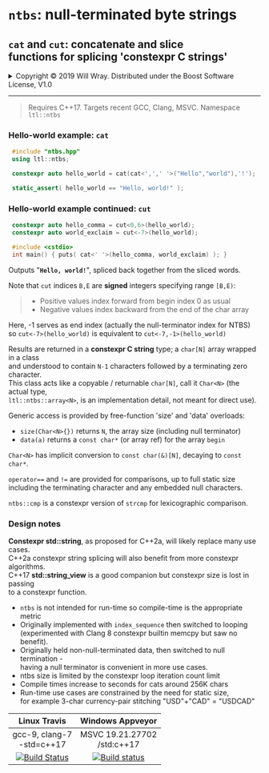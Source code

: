 # **`ntbs`**: null-terminated byte strings

## **`cat`** and **`cut`**: concatenate and slice<br>functions for splicing 'constexpr C strings'

<details><summary>Copyright &copy; 2019 Will Wray. Distributed under the Boost Software License, V1.0</summary>

### **Boost Software License** - Version 1.0 - August 17th, 2003

```txt
Permission is hereby granted, free of charge, to any person or organization
obtaining a copy of the software and accompanying documentation covered by
this license (the "Software") to use, reproduce, display, distribute,
execute, and transmit the Software, and to prepare derivative works of the
Software, and to permit third-parties to whom the Software is furnished to
do so, all subject to the following:

The copyright notices in the Software and this entire statement, including
the above license grant, this restriction and the following disclaimer,
must be included in all copies of the Software, in whole or in part, and
all derivative works of the Software, unless such copies or derivative
works are solely in the form of machine-executable object code generated by
a source language processor.

THE SOFTWARE IS PROVIDED "AS IS", WITHOUT WARRANTY OF ANY KIND, EXPRESS OR
IMPLIED, INCLUDING BUT NOT LIMITED TO THE WARRANTIES OF MERCHANTABILITY,
FITNESS FOR A PARTICULAR PURPOSE, TITLE AND NON-INFRINGEMENT. IN NO EVENT
SHALL THE COPYRIGHT HOLDERS OR ANYONE DISTRIBUTING THE SOFTWARE BE LIABLE
FOR ANY DAMAGES OR OTHER LIABILITY, WHETHER IN CONTRACT, TORT OR OTHERWISE,
ARISING FROM, OUT OF OR IN CONNECTION WITH THE SOFTWARE OR THE USE OR OTHER
DEALINGS IN THE SOFTWARE.
```

[![License](https://img.shields.io/badge/license-boost%201.0-blue.svg)](https://www.boost.org/LICENSE_1_0.txt)

Also at [boost.org](http://www.boost.org/LICENSE_1_0.txt) and accompanying file [LICENSE_1_0.txt](LICENSE_1_0.txt)

</details>

----

> Requires C++17. Targets recent GCC, Clang, MSVC. Namespace `ltl::ntbs`

### Hello-world example: **`cat`**

```c++
 #include "ntbs.hpp"
 using ltl::ntbs;

 constexpr auto hello_world = cat(cat<',',' '>("Hello","world"),'!');

 static_assert( hello_world == "Hello, world!" );
```

### Hello-world example continued: **`cut`**

```c++
 constexpr auto hello_comma = cut<0,6>(hello_world);
 constexpr auto world_exclaim = cut<-7>(hello_world);

 #include <cstdio>
 int main() { puts( cat<' '>(hello_comma, world_exclaim) ); }
```

Outputs "**`Hello, world!`**", spliced back together from the sliced words.

Note that `cut` indices `B,E` are **signed** integers specifying range `[B,E)`:

>* Positive values index forward from begin index 0 as usual
>* Negative values index backward from the end of the char array

Here, -1 serves as end index (actually the null-terminator index for NTBS)  
so `cut<-7>(hello_world)` is equivalent to `cut<-7,-1>(hello_world)`

Results are returned in a **constexpr C string** type; a `char[N]` array wrapped in a class  
and understood to contain `N-1` characters followed by a terminating zero character.  
This class acts like a copyable / returnable `char[N]`, call it `Char<N>` (the actual type,  
`ltl::ntbs::array<N>`, is an implementation detail, not meant for direct use).

Generic access is provided by free-function 'size' and 'data' overloads:

* `size(Char<N>{})` returns `N`, the array size (including null terminator)  
* `data(a)` returns a `const char*` (or array ref) for the array `begin`  

`Char<N>` has implicit conversion to `const char(&)[N]`, decaying to `const char*`.

`operator==` and `!=` are provided for comparisons, up to full static size  
including the terminating character and any embedded null characters.

`ntbs::cmp` is a constexpr version of `strcmp` for lexicographic comparison.

### Design notes

**Constexpr std::string**, as proposed for C++2a, will likely replace many use cases.  
C++2a constexpr string splicing will also benefit from more constexpr algorithms.  
C++17 **std::string_view** is a good companion but constexpr size is lost in passing  
to a constexpr function.

* `ntbs` is not intended for run-time so compile-time is the appropriate metric
* Originally implemented with `index_sequence` then switched to looping  
(experimented with Clang 8 constexpr builtin memcpy but saw no benefit).
* Originally held non-null-terminated data, then switched to null termination -  
having a null terminator is convenient in more use cases.
* ntbs size is limited by the constexpr loop iteration count limit
* Compile times increase to seconds for cats  around 256K chars
* Run-time use cases are constrained by the need for static size,  
 for example 3-char currency-pair stitching "USD"+"CAD" = "USDCAD"

| Linux Travis| Windows Appveyor|
| :---: | :---: |
|gcc-9, clang-7<br>-std=c++17|MSVC 19.21.27702<br>/std:c++17|
| [![Build Status](https://travis-ci.org/willwray/ntbs.svg?branch=master)](https://travis-ci.org/willwray/ntbs) | [![Build status](https://ci.appveyor.com/api/projects/status/4eu5cp41i2b2dwsj?svg=true)](https://ci.appveyor.com/project/willwray/ntbs) |
